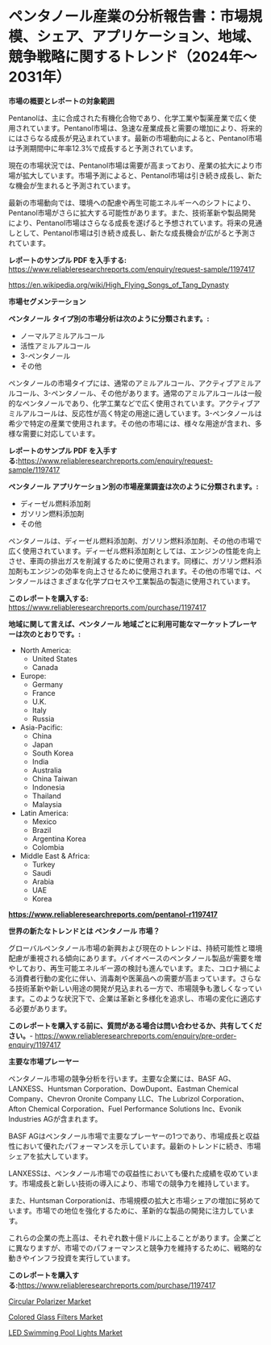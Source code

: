 <p><h1>ペンタノール産業の分析報告書：市場規模、シェア、アプリケーション、地域、競争戦略に関するトレンド（2024年〜2031年）</h1></p><p><strong>市場の概要とレポートの対象範囲</strong></p>
<p><p>Pentanolは、主に合成された有機化合物であり、化学工業や製薬産業で広く使用されています。Pentanol市場は、急速な産業成長と需要の増加により、将来的にはさらなる成長が見込まれています。最新の市場動向によると、Pentanol市場は予測期間中に年率12.3%で成長すると予測されています。</p><p>現在の市場状況では、Pentanol市場は需要が高まっており、産業の拡大により市場が拡大しています。市場予測によると、Pentanol市場は引き続き成長し、新たな機会が生まれると予測されています。</p><p>最新の市場動向では、環境への配慮や再生可能エネルギーへのシフトにより、Pentanol市場がさらに拡大する可能性があります。また、技術革新や製品開発により、Pentanol市場はさらなる成長を遂げると予想されています。将来の見通しとして、Pentanol市場は引き続き成長し、新たな成長機会が広がると予測されています。</p></p>
<p><strong>レポートのサンプル PDF を入手する:</strong> <a href="https://www.reliableresearchreports.com/enquiry/request-sample/1197417">https://www.reliableresearchreports.com/enquiry/request-sample/1197417</a></p>
<p><a href="https://en.wikipedia.org/wiki/High_Flying_Songs_of_Tang_Dynasty">https://en.wikipedia.org/wiki/High_Flying_Songs_of_Tang_Dynasty</a></p>
<p><strong>市場セグメンテーション</strong></p>
<p><strong>ペンタノール タイプ別の市場分析は次のように分類されます。:</strong></p>
<p><ul><li>ノーマルアミルアルコール</li><li>活性アミルアルコール</li><li>3-ペンタノール</li><li>その他</li></ul></p>
<p><p>ペンタノールの市場タイプには、通常のアミルアルコール、アクティブアミルアルコール、3-ペンタノール、その他があります。通常のアミルアルコールは一般的なペンタノールであり、化学工業などで広く使用されています。アクティブアミルアルコールは、反応性が高く特定の用途に適しています。3-ペンタノールは希少で特定の産業で使用されます。その他の市場には、様々な用途が含まれ、多様な需要に対応しています。</p></p>
<p><strong>レポートのサンプル PDF を入手する:</strong><a href="https://www.reliableresearchreports.com/enquiry/request-sample/1197417">https://www.reliableresearchreports.com/enquiry/request-sample/1197417</a></p>
<p><strong> ペンタノール アプリケーション別の市場産業調査は次のように分類されます。:</strong></p>
<p><ul><li>ディーゼル燃料添加剤</li><li>ガソリン燃料添加剤</li><li>その他</li></ul></p>
<p><p>ペンタノールは、ディーゼル燃料添加剤、ガソリン燃料添加剤、その他の市場で広く使用されています。ディーゼル燃料添加剤としては、エンジンの性能を向上させ、車両の排出ガスを削減するために使用されます。同様に、ガソリン燃料添加剤もエンジンの効率を向上させるために使用されます。その他の市場では、ペンタノールはさまざまな化学プロセスや工業製品の製造に使用されています。</p></p>
<p><strong>このレポートを購入する:</strong> <a href="https://www.reliableresearchreports.com/purchase/1197417">https://www.reliableresearchreports.com/purchase/1197417</a></p>
<p><strong>地域に関して言えば、ペンタノール 地域ごとに利用可能なマーケットプレーヤーは次のとおりです。:</strong></p>
<p><ul>
    <li>
        North America:
        <ul>
            <li>United States</li>
            <li>Canada</li>
        </ul>
    </li>
    <li>
        Europe:
        <ul>
            <li>Germany</li>
            <li>France</li>
            <li>U.K.</li>
            <li>Italy</li>
            <li>Russia</li>
        </ul>
    </li>
    <li>
        Asia-Pacific:
        <ul>
            <li>China</li>
            <li>Japan</li>
            <li>South Korea</li>
            <li>India</li>
            <li>Australia</li>
            <li>China Taiwan</li>
            <li>Indonesia</li>
            <li>Thailand</li>
            <li>Malaysia</li>
        </ul>
    </li>
    <li>
        Latin America:
        <ul>
            <li>Mexico</li>
            <li>Brazil</li>
            <li>Argentina Korea</li>
            <li>Colombia</li>
        </ul>
    </li>
    <li>
        Middle East & Africa:
        <ul>
            <li>Turkey</li>
            <li>Saudi</li>
            <li>Arabia</li>
            <li>UAE</li>
            <li>Korea</li>
        </ul>
    </li>
    </ul></p>
<p><strong><a href="https://www.reliableresearchreports.com/pentanol-r1197417">https://www.reliableresearchreports.com/pentanol-r1197417</a></strong></p>
<p><strong>世界の新たなトレンドとは ペンタノール 市場？</strong></p>
<p><p>グローバルペンタノール市場の新興および現在のトレンドは、持続可能性と環境配慮が重視される傾向にあります。バイオベースのペンタノール製品が需要を増やしており、再生可能エネルギー源の検討も進んでいます。また、コロナ禍による消費者行動の変化に伴い、消毒剤や医薬品への需要が高まっています。さらなる技術革新や新しい用途の開発が見込まれる一方で、市場競争も激しくなっています。このような状況下で、企業は革新と多様化を追求し、市場の変化に適応する必要があります。</p></p>
<p><strong>このレポートを購入する前に、質問がある場合は問い合わせるか、共有してください。</strong>- <a href="https://www.reliableresearchreports.com/enquiry/pre-order-enquiry/1197417">https://www.reliableresearchreports.com/enquiry/pre-order-enquiry/1197417</a></p>
<p><strong>主要な市場プレーヤー</strong></p>
<p><p>ペンタノール市場の競争分析を行います。主要な企業には、BASF AG、LANXESS、Huntsman Corporation、DowDupont、Eastman Chemical Company、Chevron Oronite Company LLC、The Lubrizol Corporation、Afton Chemical Corporation、Fuel Performance Solutions Inc、Evonik Industries AGが含まれます。</p><p>BASF AGはペンタノール市場で主要なプレーヤーの1つであり、市場成長と収益性において優れたパフォーマンスを示しています。最新のトレンドに続き、市場シェアを拡大しています。</p><p>LANXESSは、ペンタノール市場での収益性においても優れた成績を収めています。市場成長と新しい技術の導入により、市場での競争力を維持しています。</p><p>また、Huntsman Corporationは、市場規模の拡大と市場シェアの増加に努めています。市場での地位を強化するために、革新的な製品の開発に注力しています。</p><p>これらの企業の売上高は、それぞれ数十億ドルに上ることがあります。企業ごとに異なりますが、市場でのパフォーマンスと競争力を維持するために、戦略的な動きやインフラ投資を実行しています。</p></p>
<p><strong>このレポートを購入する:</strong><a href="https://www.reliableresearchreports.com/purchase/1197417">https://www.reliableresearchreports.com/purchase/1197417</a></p>
<p><p><a href="https://github.com/cathyMaggio37/Market-Research-Report-List-1/blob/main/circular-polarizer-market.md">Circular Polarizer Market</a></p><p><a href="https://github.com/KaliWatsica/Market-Research-Report-List-1/blob/main/colored-glass-filters-market.md">Colored Glass Filters Market</a></p><p><a href="https://github.com/tiannaStark1/Market-Research-Report-List-1/blob/main/led-swimming-pool-lights-market.md">LED Swimming Pool Lights Market</a></p></p>